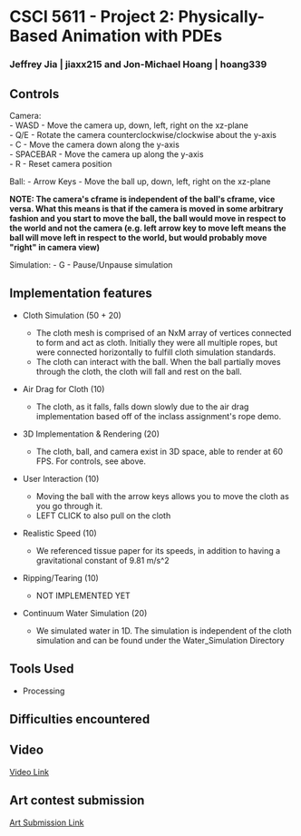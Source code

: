 # CSCI 5611 - Project 2: Physically-Based Animation with PDEs
### Jeffrey Jia | jiaxx215 and Jon-Michael Hoang | hoang339

## Controls

Camera:<br>
    - WASD - Move the camera up, down, left, right on the xz-plane<br>
    - Q/E - Rotate the camera counterclockwise/clockwise about the y-axis<br>
    - C - Move the camera down along the y-axis<br>
    - SPACEBAR - Move the camera up along the y-axis<br>
    - R - Reset camera position

Ball:
    - Arrow Keys - Move the ball up, down, left, right on the xz-plane

**NOTE: The camera's cframe is independent of the ball's cframe, vice versa. What this means is that if the camera is moved in some arbitrary fashion and you start to move the ball, the ball would move in respect to the world and not the camera (e.g. left arrow key to move left means the ball will move left in respect to the world, but would probably move "right" in camera view)**

Simulation:
    - G - Pause/Unpause simulation


## Implementation features

- Cloth Simulation (50 + 20)
    - The cloth mesh is comprised of an NxM array of vertices connected to form and act as cloth. Initially they were all multiple ropes, but were connected horizontally to fulfill cloth simulation standards.
    - The cloth can interact with the ball. When the ball partially moves through the cloth, the cloth will fall and rest on the ball.

- Air Drag for Cloth (10)
    - The cloth, as it falls, falls down slowly due to the air drag implementation based off of the inclass assignment's rope demo.

- 3D Implementation & Rendering (20)
    - The cloth, ball, and camera exist in 3D space, able to render at 60 FPS. For controls, see above.

- User Interaction (10)
    - Moving the ball with the arrow keys allows you to move the cloth as you go through it.
    - LEFT CLICK to also pull on the cloth

- Realistic Speed (10)
    - We referenced tissue paper for its speeds, in addition to having a gravitational constant of 9.81 m/s^2

- Ripping/Tearing (10)
    - NOT IMPLEMENTED YET

- Continuum Water Simulation (20)
    - We simulated water in 1D. The simulation is independent of the cloth simulation and can be found under the Water_Simulation Directory

## Tools Used
- Processing


## Difficulties encountered



## Video

[Video Link](https://youtube.com/)

## Art contest submission
[Art Submission Link](https://imgur.com/)
